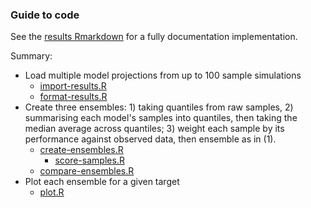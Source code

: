 ### Guide to code

See the [results Rmarkdown](../output/output-rmd.Rmd) for a fully documentation implementation.

Summary:
- Load multiple model projections from up to 100 sample simulations
   - [import-results.R](import-results.R)
   - [format-results.R](format-results.R)
- Create three ensembles: 1) taking quantiles from raw samples, 2) summarising each model's samples into quantiles, then taking the median average across quantiles; 3) weight each sample by its performance against observed data, then ensemble as in (1).
   - [create-ensembles.R](create-ensembles.R)
      - [score-samples.R](score-samples.R)
   - [compare-ensembles.R](compare-ensembles.R)
- Plot each ensemble for a given target
   - [plot.R](plot.R)


